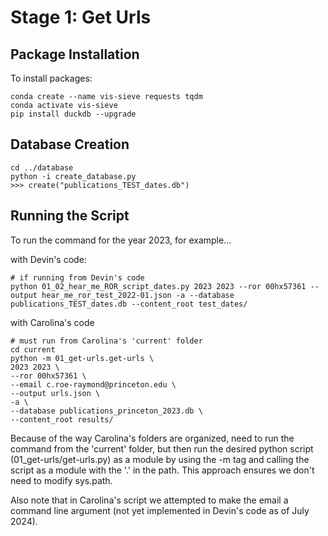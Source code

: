 # Stage 1: Get Urls

## Package Installation

To install packages:

```
conda create --name vis-sieve requests tqdm
conda activate vis-sieve
pip install duckdb --upgrade
```

## Database Creation

```
cd ../database
python -i create_database.py
>>> create("publications_TEST_dates.db")
```

## Running the Script

To run the command for the year 2023, for example...

with Devin's code:
```
# if running from Devin's code
python 01_02_hear_me_ROR_script_dates.py 2023 2023 --ror 00hx57361 --output hear_me_ror_test_2022-01.json -a --database publications_TEST_dates.db --content_root test_dates/
```

with Carolina's code
```
# must run from Carolina's 'current' folder
cd current
python -m 01_get-urls.get-urls \
2023 2023 \
--ror 00hx57361 \
--email c.roe-raymond@princeton.edu \
--output urls.json \
-a \
--database publications_princeton_2023.db \
--content_root results/ 
```

Because of the way Carolina's folders are organized, need to run the command from the 'current' folder, but then run the desired python script (01_get-urls/get-urls.py) as a module by using the -m tag and calling the script as a module  with the '.' in the path. This approach ensures we don't need to modify sys.path.

Also note that in Carolina's script we attempted to make the email a command line argument (not yet implemented in Devin's code as of July 2024).
